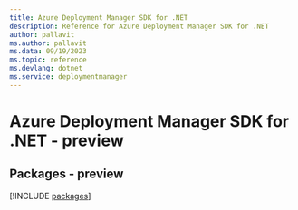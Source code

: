 ```yaml
---
title: Azure Deployment Manager SDK for .NET
description: Reference for Azure Deployment Manager SDK for .NET
author: pallavit
ms.author: pallavit
ms.data: 09/19/2023
ms.topic: reference
ms.devlang: dotnet
ms.service: deploymentmanager
---
```

# Azure Deployment Manager SDK for .NET - preview
## Packages - preview
[!INCLUDE [packages](deployment-manager-index.md)]